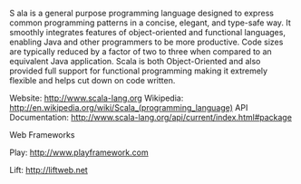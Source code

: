S
ala is a general purpose programming language designed to express common programming patterns in a concise, elegant, and type-safe way. It smoothly integrates features of object-oriented and functional languages, enabling Java and other programmers to be more productive. Code sizes are typically reduced by a factor of two to three when compared to an equivalent Java application. Scala is both Object-Oriented and also provided full support for functional programming making it extremely flexible and helps cut down on code written. 

Website: http://www.scala-lang.org
Wikipedia: http://en.wikipedia.org/wiki/Scala_(programming_language)
API Documentation: http://www.scala-lang.org/api/current/index.html#package

Web Frameworks

Play: http://www.playframework.com


Lift: http://liftweb.net
